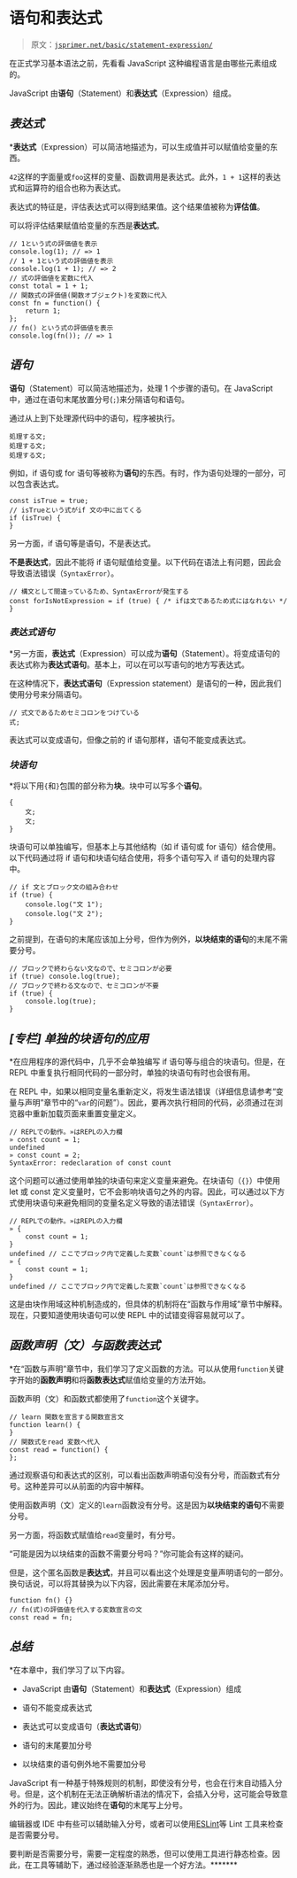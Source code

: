 # 语句和表达式

> 原文：[`jsprimer.net/basic/statement-expression/`](https://jsprimer.net/basic/statement-expression/)

在正式学习基本语法之前，先看看 JavaScript 这种编程语言是由哪些元素组成的。

JavaScript 由**语句**（Statement）和**表达式**（Expression）组成。

## *表达式*

***表达式**（Expression）可以简洁地描述为，可以生成值并可以赋值给变量的东西。

`42`这样的字面量或`foo`这样的变量、函数调用是表达式。此外，`1 + 1`这样的表达式和运算符的组合也称为表达式。

表达式的特征是，评估表达式可以得到结果值。这个结果值被称为**评估值**。

可以将评估结果赋值给变量的东西是**表达式**。

```
// 1という式の評価値を表示
console.log(1); // => 1
// 1 + 1という式の評価値を表示
console.log(1 + 1); // => 2
// 式の評価値を変数に代入
const total = 1 + 1;
// 関数式の評価値(関数オブジェクト)を変数に代入
const fn = function() {
    return 1;
};
// fn() という式の評価値を表示
console.log(fn()); // => 1 
```

## *语句*

**语句**（Statement）可以简洁地描述为，处理 1 个步骤的语句。在 JavaScript 中，通过在语句末尾放置分号(`;`)来分隔语句和语句。

通过从上到下处理源代码中的语句，程序被执行。

```
処理する文;
処理する文;
処理する文; 
```

例如，if 语句或 for 语句等被称为**语句**的东西。有时，作为语句处理的一部分，可以包含表达式。

```
const isTrue = true;
// isTrueという式がif 文の中に出てくる
if (isTrue) {
} 
```

另一方面，if 语句等是语句，不是表达式。

**不是表达式**，因此不能将 if 语句赋值给变量。以下代码在语法上有问题，因此会导致语法错误（`SyntaxError`）。

```
// 構文として間違っているため、SyntaxErrorが発生する
const forIsNotExpression = if (true) { /* ifは文であるため式にはなれない */ } 
```

### *表达式语句*

*另一方面，**表达式**（Expression）可以成为**语句**（Statement）。将变成语句的表达式称为**表达式语句**。基本上，可以在可以写语句的地方写表达式。

在这种情况下，**表达式语句**（Expression statement）是语句的一种，因此我们使用分号来分隔语句。

```
// 式文であるためセミコロンをつけている
式; 
```

表达式可以变成语句，但像之前的 if 语句那样，语句不能变成表达式。

### *块语句*

*将以下用`{`和`}`包围的部分称为**块**。块中可以写多个**语句**。

```
{
    文;
    文;
} 
```

块语句可以单独编写，但基本上与其他结构（如 if 语句或 for 语句）结合使用。以下代码通过将 if 语句和块语句结合使用，将多个语句写入 if 语句的处理内容中。

```
// if 文とブロック文の組み合わせ
if (true) {
    console.log("文 1");
    console.log("文 2");
} 
```

之前提到，在语句的末尾应该加上分号，但作为例外，**以块结束的语句**的末尾不需要分号。

```
// ブロックで終わらない文なので、セミコロンが必要
if (true) console.log(true);
// ブロックで終わる文なので、セミコロンが不要
if (true) {
    console.log(true);
} 
```

## *[专栏] 单独的块语句的应用*

*在应用程序的源代码中，几乎不会单独编写 if 语句等与组合的块语句。但是，在 REPL 中重复执行相同代码的一部分时，单独的块语句有时也会很有用。

在 REPL 中，如果以相同变量名重新定义，将发生语法错误（详细信息请参考“变量与声明”章节中的“`var`的问题”）。因此，要再次执行相同的代码，必须通过在浏览器中重新加载页面来重置变量定义。

```
// REPLでの動作。»はREPLの入力欄
» const count = 1;
undefined
» const count = 2;
SyntaxError: redeclaration of const count 
```

这个问题可以通过使用单独的块语句来定义变量来避免。在块语句（`{}`）中使用 let 或 const 定义变量时，它不会影响块语句之外的内容。因此，可以通过以下方式使用块语句来避免相同的变量名定义导致的语法错误（`SyntaxError`）。

```
// REPLでの動作。»はREPLの入力欄
» {
    const count = 1;
}
undefined // ここでブロック内で定義した変数`count`は参照できなくなる
» {
    const count = 1;
}
undefined // ここでブロック内で定義した変数`count`は参照できなくなる 
```

这是由块作用域这种机制造成的，但具体的机制将在“函数与作用域”章节中解释。现在，只要知道使用块语句可以使 REPL 中的试错变得容易就可以了。

## *函数声明（文）与函数表达式*

*在“函数与声明”章节中，我们学习了定义函数的方法。可以从使用`function`关键字开始的**函数声明**和将**函数表达式**赋值给变量的方法开始。

函数声明（文）和函数式都使用了`function`这个关键字。

```
// learn 関数を宣言する関数宣言文
function learn() {
}
// 関数式をread 変数へ代入
const read = function() {
}; 
```

通过观察语句和表达式的区别，可以看出函数声明语句没有分号，而函数式有分号。这种差异可以从前面的内容中解释。

使用函数声明（文）定义的`learn`函数没有分号。这是因为**以块结束的语句**不需要分号。

另一方面，将函数式赋值给`read`变量时，有分号。

“可能是因为以块结束的函数不需要分号吗？”你可能会有这样的疑问。

但是，这个匿名函数是**表达式**，并且可以看出这个处理是变量声明语句的一部分。换句话说，可以将其替换为以下内容，因此需要在末尾添加分号。

```
function fn() {}
// fn(式)の評価値を代入する変数宣言の文
const read = fn; 
```

## *总结*

*在本章中，我们学习了以下内容。

+   JavaScript 由**语句**（Statement）和**表达式**（Expression）组成

+   语句不能变成表达式

+   表达式可以变成语句（**表达式语句**）

+   语句的末尾要加分号

+   以块结束的语句例外地不需要加分号

JavaScript 有一种基于特殊规则的机制，即使没有分号，也会在行末自动插入分号。但是，这个机制在无法正确解析语法的情况下，会插入分号，这可能会导致意外的行为。因此，建议始终在**语句**的末尾写上分号。

编辑器或 IDE 中有些可以辅助输入分号，或者可以使用[ESLint](https://eslint.org/ "ESLint - 可插拔的 JavaScript 代码检查工具")等 Lint 工具来检查是否需要分号。

要判断是否需要分号，需要一定程度的熟悉，但可以使用工具进行静态检查。因此，在工具等辅助下，通过经验逐渐熟悉也是一个好方法。*******
